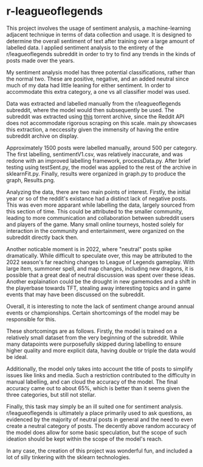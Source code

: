 # r-leagueoflegends
This project involves the usage of sentiment analysis, a machine-learning adjacent technique in terms of data collection and usage. It is designed to determine the overall sentiment of text after training over a large amount of labelled data. I applied sentiment analysis to the entirety of the r/leagueoflegends subreddit in order to try to find any trends in the kinds of posts made over the years.

My sentiment analysis model has three potential classifications, rather than the normal two. These are positive, negative, and an added neutral since much of my data had little leaning for either sentiment. In order to accommodate this extra category, a one vs all classifier model was used.

Data was extracted and labelled manually from the r/leagueoflegends subreddit, where the model would then subsequently be used. The subreddit was extracted using [this](https://www.reddit.com/r/pushshift/comments/1akrhg3/separate_dump_files_for_the_top_40k_subreddits/) torrent archive, since the Reddit API does not accommodate rigorous scraping on this scale. main.py showcases this extraction, a neccessity given the immensity of having the entire subreddit archive on display.

Approximately 1500 posts were labelled manually, around 500 per category. The first labelling, sentimentV1.csv, was relatively inaccurate, and was redone with an improved labelling framework, processData.py. After brief testing using testSent.py, the model was applied to the rest of the archive in sklearnFit.py. Finally, results were organized in graph.py to produce the graph, Results.png.

Analyzing the data, there are two main points of interest. Firstly, the initial year or so of the reddit's existance had a distinct lack of negative posts. This was even more apparant while labelling the data, largely sourced from this section of time. This could be attributed to the smaller community, leading to more communication and collaboration between subreddit users and players of the game. Many small online tourneys, hosted solely for interaction in the community and entertainment, were organized on the subreddit directly back then.

Another noticable moment is in 2022, where "neutral" posts spike dramatically. While difficult to speculate over, this may be attributed to the 2022 season's far reaching changes to League of Legends gameplay. With large item, summoner spell, and map changes, including new dragons, it is possible that a great deal of neutral discussion was spent over these ideas. Another explaination could be the drought in new gamemodes and a shift in the playerbase towards TFT, stealing away interesting topics and in game events that may have been discussed on the subreddit.

Overall, it is interesting to note the lack of sentiment change around annual events or championships. Certain shortcomings of the model may be responsible for this.

These shortcomings are as follows. Firstly, the model is trained on a relatively small dataset from the very beginning of the subreddit. While many datapoints were purposefully skipped during labelling to ensure higher quality and more explicit data, having double or triple the data would be ideal. 

Additionally, the model only takes into account the title of posts to simplify issues like links and media. Such a restriction contributed to the difficulty in manual labelling, and can cloud the accuracy of the model. The final accuracy came out to about 65%, which is better than it seems given the three categories, but still not stellar.

Finally, this task may simply be an ill suited one for sentiment analysis. r/leagueoflegends is ultimately a place primarily used to ask questions, as evidenced by the majority of neutral posts in general and the need to even create a neutral category of posts. The decently above random accuracy of the model does allow for some basic speculation, but the scope of such ideation should be kept within the scope of the model's reach.

In any case, the creation of this project was wonderful fun, and included a lot of silly tinkering with the sklearn technologies.
